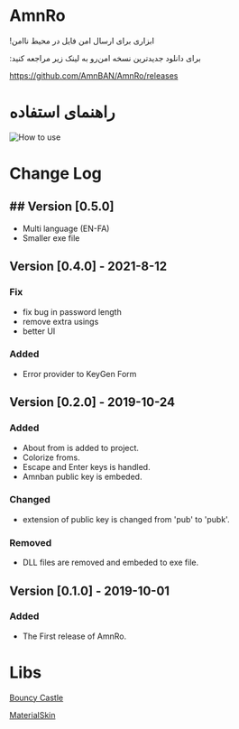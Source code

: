 # AmnRo
!ابزاری برای ارسال امن فایل در محیط ناامن

:برای دانلود جدیدترین نسخه امن‌رو به لینک زیر مراجعه کنید

https://github.com/AmnBAN/AmnRo/releases

# راهنمای استفاده

![How to use](https://user-images.githubusercontent.com/50942920/66287105-42f2ba00-e8e1-11e9-8afb-09f2a826b194.gif)

# Change Log 
## ## Version [0.5.0]
-  Multi language (EN-FA) 
-  Smaller exe file

## Version [0.4.0] - 2021-8-12
### Fix
-  fix bug in password length 
- remove extra usings
- better UI

### Added
- Error provider to KeyGen Form

## Version [0.2.0] - 2019-10-24
### Added
- About from is added to project.
- Colorize froms.
- Escape and Enter keys is handled.
- Amnban public key is embeded.

### Changed
- extension of public key is changed from 'pub' to 'pubk'.

### Removed
- DLL files are removed and embeded to exe file.

## Version [0.1.0] - 2019-10-01
### Added
- The First release of AmnRo. 

# Libs

[Bouncy Castle](https://github.com/bcgit/bc-csharp)

[MaterialSkin](https://github.com/giansalex/MaterialSkin)
